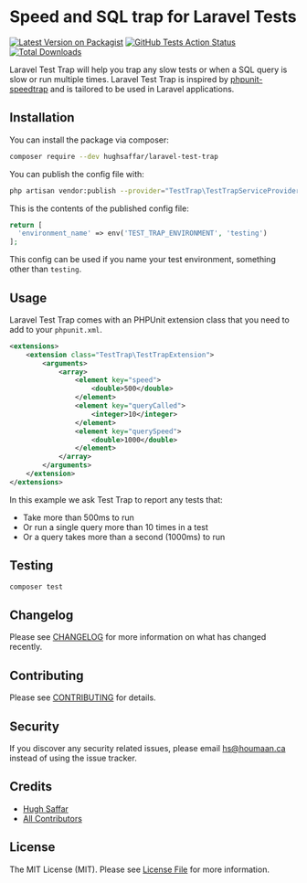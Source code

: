 # Speed and SQL trap for Laravel Tests

[![Latest Version on Packagist](https://img.shields.io/packagist/v/spatie/laravel-test-trap.svg?style=flat-square)](https://packagist.org/packages/spatie/laravel-test-trap)
[![GitHub Tests Action Status](https://img.shields.io/github/workflow/status/spatie/laravel-test-trap/run-tests?label=tests)](https://github.com/spatie/laravel-test-trap/actions?query=workflow%3Arun-tests+branch%3Amaster)
[![Total Downloads](https://img.shields.io/packagist/dt/spatie/laravel-test-trap.svg?style=flat-square)](https://packagist.org/packages/spatie/laravel-test-trap)

Laravel Test Trap will help you trap any slow tests or when a SQL query is slow or run multiple times. 
Laravel Test Trap is inspired by [phpunit-speedtrap](https://github.com/johnkary/phpunit-speedtrap) and is tailored to be used in Laravel applications. 

## Installation

You can install the package via composer:

```bash
composer require --dev hughsaffar/laravel-test-trap
```

You can publish the config file with:
```bash
php artisan vendor:publish --provider="TestTrap\TestTrapServiceProvider" --tag="config"
```

This is the contents of the published config file:

```php
return [
  'environment_name' => env('TEST_TRAP_ENVIRONMENT', 'testing')
];
```

This config can be used if you name your test environment, something other than `testing`.

## Usage

Laravel Test Trap comes with an PHPUnit extension class that you need to add to your `phpunit.xml`.

``` xml
<extensions>
    <extension class="TestTrap\TestTrapExtension">
        <arguments>
            <array>
                <element key="speed">
                    <double>500</double>
                </element>
                <element key="queryCalled">
                    <integer>10</integer>
                </element>
                <element key="querySpeed">
                    <double>1000</double>
                </element>
            </array>
        </arguments>
    </extension>
</extensions>
```

In this example we ask Test Trap to report any tests that:

- Take more than 500ms to run
- Or run a single query more than 10 times in a test
- Or a query takes more than a second (1000ms) to run

## Testing

``` bash
composer test
```

## Changelog

Please see [CHANGELOG](CHANGELOG.md) for more information on what has changed recently.

## Contributing

Please see [CONTRIBUTING](CONTRIBUTING.md) for details.

## Security

If you discover any security related issues, please email hs@houmaan.ca instead of using the issue tracker.

## Credits

- [Hugh Saffar](https://github.com/hughsaffar)
- [All Contributors](../../contributors)

## License

The MIT License (MIT). Please see [License File](LICENSE.md) for more information.
